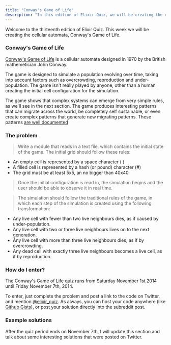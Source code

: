 ```yaml
---
title: "Conway's Game of Life"
description: "In this edition of Elixir Quiz, we will be creating the cellular automata, Conway's Game of Life"
---
```


Welcome to the thirteenth edition of Elixir Quiz. This week we will be creating the cellular automata, Conway's Game of Life.

### Conway's Game of Life

[Conway's Game of Life](http://en.wikipedia.org/wiki/Conway%27s_Game_of_Life) is a cellular automata designed in 1970 by the British mathemetician John Conway.

The game is designed to simulate a population evolving over time, taking into account factors such as overcrowding, reproduction and under-population. The game isn't really played by anyone, other than a human creating the initial cell configuration for the simulation.

The game shows that complex systems can emerge from very simple rules, as we'll see in the next section. The game produces interesting patterns that can migrate across the world, be completely self sustainable, or even create complex patterns that generate new migrating patterns. These patterns [are well documented](http://en.wikipedia.org/wiki/Conway%27s_Game_of_Life#Examples_of_patterns)

### The problem

> Write a module that reads in a text file, which contains the initial state of the game. The initial grid should follow these rules:

* An empty cell is represented by a space character ( )
* A filled cell is represented by a hash (or pound) character (#)
* The grid must be at least 5x5, an no bigger than 40x40

> Once the initial configuration is read in, the simulation begins and the user should be able to observe it in real time.

> The simulation should follow the traditional rules of the game, in which each step of the simulation is created using the following transformation:

* Any live cell with fewer than two live neighbours dies, as if caused by under-population.
* Any live cell with two or three live neighbours lives on to the next generation.
* Any live cell with more than three live neighbours dies, as if by overcrowding.
* Any dead cell with exactly three live neighbours becomes a live cell, as if by reproduction.

### How do I enter?

The Conway's Game of Life quiz runs from Saturday November 1st 2014 until Friday November 7th, 2014.

To enter, just complete the problem and post a link to the code on Twitter, and mention [@elixir_quiz](https://twitter.com/elixir_quiz). As always, you can host your code anywhere (like [Github Gists](https://gist.github.com/)), or post your solution directly into the subreddit post.

### Example solutions

After the quiz period ends on November 7th, I will update this section and talk about some interesting solutions that were posted on Twitter.

